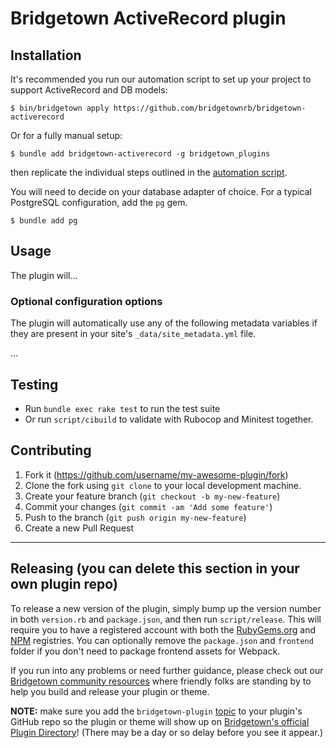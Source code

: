 # Bridgetown ActiveRecord plugin

## Installation

It's recommended you run our automation script to set up your project to support ActiveRecord and DB models:

```shell
$ bin/bridgetown apply https://github.com/bridgetownrb/bridgetown-activerecord
```

Or for a fully manual setup:

```shell
$ bundle add bridgetown-activerecord -g bridgetown_plugins
```

then replicate the individual steps outlined in the [automation script](https://github.com/bridgetownrb/bridgetown-activerecord/blob/main/bridgetown.automation.rb).

You will need to decide on your database adapter of choice. For a typical PostgreSQL configuration, add the `pg` gem.

```shell
$ bundle add pg
```

## Usage

The plugin will…

### Optional configuration options

The plugin will automatically use any of the following metadata variables if they are present in your site's `_data/site_metadata.yml` file.

…

## Testing

* Run `bundle exec rake test` to run the test suite
* Or run `script/cibuild` to validate with Rubocop and Minitest together.

## Contributing

1. Fork it (https://github.com/username/my-awesome-plugin/fork)
2. Clone the fork using `git clone` to your local development machine.
3. Create your feature branch (`git checkout -b my-new-feature`)
4. Commit your changes (`git commit -am 'Add some feature'`)
5. Push to the branch (`git push origin my-new-feature`)
6. Create a new Pull Request

----

## Releasing (you can delete this section in your own plugin repo)

To release a new version of the plugin, simply bump up the version number in both `version.rb` and
`package.json`, and then run `script/release`. This will require you to have a registered account
with both the [RubyGems.org](https://rubygems.org) and [NPM](https://www.npmjs.com) registries.
You can optionally remove the `package.json` and `frontend` folder if you don't need to package frontend
assets for Webpack.

If you run into any problems or need further guidance, please check out our [Bridgetown community resources](https://www.bridgetownrb.com/docs/community)
where friendly folks are standing by to help you build and release your plugin or theme.

**NOTE:** make sure you add the `bridgetown-plugin` [topic](https://github.com/topics/bridgetown-plugin) to your
plugin's GitHub repo so the plugin or theme will show up on [Bridgetown's official Plugin Directory](https://www.bridgetownrb.com/plugins)! (There may be a day or so delay before you see it appear.)
